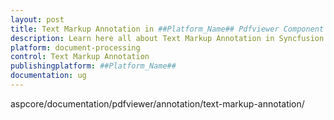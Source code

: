 ```yaml
---
layout: post
title: Text Markup Annotation in ##Platform_Name## Pdfviewer Component
description: Learn here all about Text Markup Annotation in Syncfusion ##Platform_Name## Pdfviewer component of Syncfusion Essential JS 2 and more.
platform: document-processing
control: Text Markup Annotation
publishingplatform: ##Platform_Name##
documentation: ug
---
```


aspcore/documentation/pdfviewer/annotation/text-markup-annotation/